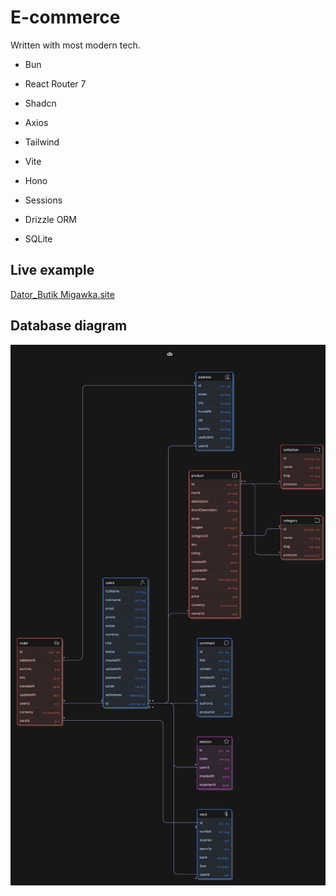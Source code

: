 # E-commerce
Written with most modern tech.

* Bun

* React Router 7
* Shadcn
* Axios
* Tailwind
* Vite

* Hono
* Sessions
* Drizzle ORM
* SQLite

## Live example
[Dator_Butik Migawka.site](https://dator.migawka.site)

## Database diagram
![Db diagram](diagram.png)